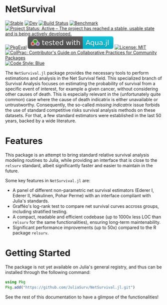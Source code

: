 # NetSurvival

[![Stable](https://img.shields.io/badge/docs-stable-blue.svg)](https://JuliaSurv.github.io/NetSurvival.jl/stable/)
[![Dev](https://img.shields.io/badge/docs-dev-blue.svg)](https://JuliaSurv.github.io/NetSurvival.jl/dev/)
[![Build Status](https://github.com/JuliaSurv/NetSurvival.jl/actions/workflows/CI.yml/badge.svg?branch=main)](https://github.com/JuliaSurv/NetSurvival.jl/actions/workflows/CI.yml?query=branch%3Amain)
[![Benchmark](https://github.com/JuliaSurv/NetSurvival.jl/actions/workflows/Benchmark.yml/badge.svg?branch=main)](https://JuliaSurv.github.io/NetSurvival.jl/benchmarks)
[![Project Status: Active – The project has reached a stable, usable state and is being actively developed.](https://www.repostatus.org/badges/latest/active.svg)](https://www.repostatus.org/#active)
[![PkgEval](https://JuliaCI.github.io/NanosoldierReports/pkgeval_badges/N/NetSurvival.svg)](https://JuliaCI.github.io/NanosoldierReports/pkgeval_badges/N/NetSurvival.html)
[![Aqua QA](https://raw.githubusercontent.com/JuliaTesting/Aqua.jl/master/badge.svg)](https://github.com/JuliaTesting/Aqua.jl)
[![License: MIT](https://img.shields.io/badge/License-MIT-yellow.svg)](https://opensource.org/licenses/MIT)
[![ColPrac: Contributor's Guide on Collaborative Practices for Community Packages](https://img.shields.io/badge/ColPrac-Contributor's%20Guide-blueviolet)](https://github.com/SciML/ColPrac)
[![Code Style: Blue](https://img.shields.io/badge/code%20style-blue-4495d1.svg)](https://github.com/JuliaDiff/BlueStyle)


The `NetSurvival.jl` package provides the necessary tools to perform estimations and analysis in the Net Survival field. This specialized branch of Survival Analysis focuses on estimating the probability of survival from a specific event of interest, for example a given cancer, without considering other causes of death. This is especially relevant in the (unfortunately quite common) case where the cause of death indicatrix is either unavailable or untrustworthy. Consequently, the so-called *missing indicatrix* issue forbids the use of standard competitive risks survival analysis methods on these datasets.  For that, a few standard estimators were established in the last 50 years, backed by a wide literature.

# Features 

This package is an attempt to bring standard relative survival analysis modeling routines to Julia, while providing an interface that is close to the `relsurv` standard, albeit significantly faster and easier to maintain in the future.

Some key features in `NetSurvival.jl` are:

- A panel of different non-parametric net survival estimators (Ederer I, Ederer II, Hakulinen, Pohar Perme) with an interface compliant with Julia's standards. 
- Grafféo's log-rank test to compare net survival curves accross groups, including stratified testing.
- A compact, readable and efficient codebase (up to 1000x less LOC than `relsurv` for the same functionalities), ensuring long-term maintenability.
- Significant performance improvements (up to 50x) compared to the R package `relsurv`.

# Getting Started

The package is not yet available on Julia's general registry, and thus can be installed through the following command:

```julia
using Pkg
Pkg.add("https://github.com/JuliaSurv/NetSurvival.jl.git")
```

See the rest of this documentation to have a glimpse of the functionalities!

